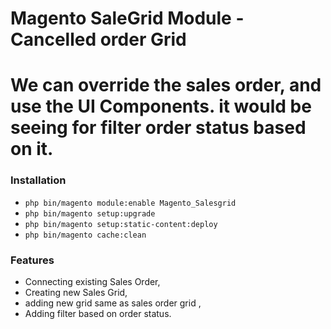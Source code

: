 # Magento SaleGrid Module - Cancelled order Grid

# We can override the sales order, and use the UI Components. it would be seeing for filter order status based on it.
### Installation

* `php bin/magento module:enable Magento_Salesgrid`
* `php bin/magento setup:upgrade`
* `php bin/magento setup:static-content:deploy`
* `php bin/magento cache:clean`

### Features

* Connecting existing Sales Order,
* Creating new Sales Grid,
* adding new grid same as sales order grid ,
* Adding filter based on order status.
